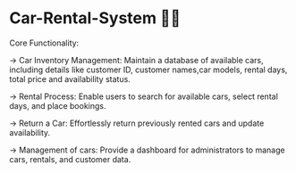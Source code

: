 # Car-Rental-System 🚗💨

Core Functionality:

-> Car Inventory Management: Maintain a database of available cars, including details like customer ID, customer names,car models, rental days, total price and availability status.

-> Rental Process: Enable users to search for available cars, select rental days, and place bookings.

-> Return a Car: Effortlessly return previously rented cars and update availability.

-> Management of cars: Provide a dashboard for administrators to manage cars, rentals, and customer data.


